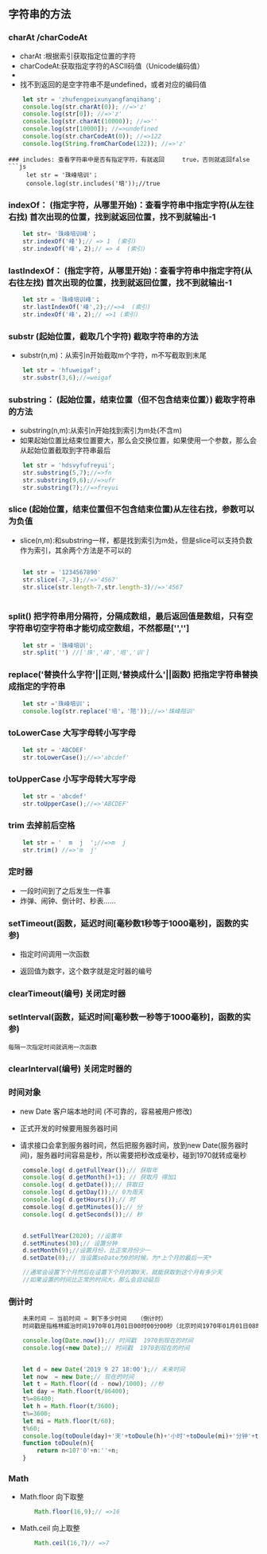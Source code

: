 ## 字符串的方法

### charAt /charCodeAt
   - charAt :根据索引获取指定位置的字符
   - charCodeAt:获取指定字符的ASCII码值（Unicode编码值）
   - 
   - 找不到返回的是空字符串不是undefined，或者对应的编码值 
```js
    let str = 'zhufengpeixunyangfanqihang';
    console.log(str.charAt(0)); //=>'z'
    console.log(str[0]); //=>'z'
    console.log(str.charAt(10000)); //=>''
    console.log(str[10000]); //=>undefined
    console.log(str.charCodeAt(0)); //=>122
    console.log(String.fromCharCode(122)); //=>'z'
```

```
### includes: 查看字符串中是否有指定字符，有就返回     true，否则就返回false
```js
     let str = '珠峰培训'；
     console.log(str.includes('培'));//true
```

###  indexOf： (指定字符，从哪里开始)：查看字符串中指定字符(从左往右找) 首次出现的位置，找到就返回位置，找不到就输出-1

```js
    let str= '珠峰培训峰'；
    str.indexOf('峰');// => 1  (索引)
    str.indexOf('峰'，2);// => 4  (索引)
```

###   lastIndexOf： (指定字符，从哪里开始)：查看字符串中指定字符(从右往左找) 首次出现的位置，找到就返回位置，找不到就输出-1

```js
    let str = '珠峰培训峰'；
    str.lastIndexOf('峰',2);//=>4  (索引)
    str.indexOf('峰'，2);// =>1 (索引)
```

### substr (起始位置，截取几个字符) 截取字符串的方法
   -  substr(n,m)：从索引n开始截取m个字符，m不写截取到末尾
```js
    let str = 'hfuweigaf';
    str.substr(3,6);//=weigaf
```

###   substring： (起始位置，结束位置（但不包含结束位置）) 截取字符串的方法
   - substring(n,m):从索引n开始找到索引为m处(不含m)
   - 如果起始位置比结束位置要大，那么会交换位置，如果使用一个参数，那么会从起始位置截取到字符串最后

```js
    let str = 'hdsvyfufreyui';
    str.substring(5,7);//=>fn
    str.substring(9,6);//=>ufr
    str.substring(7);//=>freyui
```

###  slice (起始位置，结束位置但不包含结束位置)从左往右找，参数可以为负值
   - slice(n,m):和substring一样，都是找到索引为m处，但是slice可以支持负数作为索引，其余两个方法是不可以的

```js

    let str = '1234567890'
    str.slice(-7,-3);//=>'4567'
    str.slice(str.length-7,str.length-3)//=>'4567
    
```

### split() 把字符串用分隔符，分隔成数组，最后返回值是数组，只有空字符串切空字符串才能切成空数组，不然都是['','']
```js
    let str = '珠峰培训';
    str.split('') //['珠','峰','培','训']
```

###  replace('替换什么字符'||正则,'替换成什么'||函数)  把指定字符串替换成指定的字符串

```js
    let str ='珠峰培训'；
    console.log(str.replace('培'，'陪'));//=>'珠峰陪训'
```


###  toLowerCase  大写字母转小写字母

```js
    let str = 'ABCDEF'
    str.toLowerCase();//=>'abcdef'
```

###  toUpperCase  小写字母转大写字母

```js
    let str = 'abcdef'
    str.toUpperCase();//=>'ABCDEF'
```

### trim  去掉前后空格

```js
    let str = '  m  j  ';//=>m  j
    str.trim() //=>'m  j'
```


###  定时器

- 一段时间到了之后发生一件事
- 炸弹、闹钟、倒计时、秒表......

###  setTimeout(函数，延迟时间[毫秒数1秒等于1000毫秒]，函数的实参)
 -  指定时间调用*一*次函数

 - 返回值为数字，这个数字就是定时器的编号

### clearTimeout(编号) 关闭定时器

### setInterval(函数，延迟时间[毫秒数一秒等于1000毫秒]，函数的实参)
    每隔一次指定时间就调用一次函数

###  clearInterval(编号) 关闭定时器的


###  时间对象

  - new Date 客户端本地时间 (不可靠的，容易被用户修改)
  -  正式开发的时候要用服务器时间

-  请求接口会拿到服务器时间，然后把服务器时间，放到new Date(服务器时间)，服务器时间容易是秒，所以需要把秒改成毫秒，碰到1970就转成毫秒

```js
    comsole.log( d.getFullYear());// 获取年
    console.log( d.getMonth()+1); // 获取月 得加1
    console.log( d.getDate());// 获取日
    console.log( d.getDay());// 0为周天
    console.log( d.getHours());// 时
    comsole.log( d.getMinutes());// 分
    console.log( d.getSeconds());// 秒


    d.setFullYear(2020); //设置年
    d.setMinutes(30);// 设置分钟
    d.setMonth(9);//设置月份，比正常月份少一
    d.setDate(0);// 当设置seDate为0的时候，为*上个月的最后一天*

    //通常会设置下个月然后在设置下个月的第0天，就能获取到这个月有多少天
    //如果设置的时间比正常的时间大，那么会自动延后

```

###  倒计时

```js
    未来时间 — 当前时间 = 剩下多少时间   （倒计时）
    时间戳是指格林威治时间1970年01月01日00时00分00秒（北京时间1970年01月01日08时00分00秒）起至现在的总毫秒数

    console.log(Date.now());// 时间戳  1970到现在的时间
    console.log(+new Date);// 时间戳  1970到现在的时间


    let d = new Date('2019 9 27 18:00');// 未来时间
    let now  = new Date;// 现在的时间
    let t = Math.floor((d - now)/1000); //秒
    let day = Math.floor(t/86400);
    t%=86400;
    let h = Math.floor(t/3600);
    t%=3600;
    let mi = Math.floor(t/60);
    t%60;
    console.log(toDoule(day)+'天'+toDoule(h)+'小时'+toDoule(mi)+'分钟'+toDule(t)+'秒');
    function toDoule(n){
        return n<10?'0'+n:''+n;
    }

```

###  Math
-  Math.floor 向下取整
    ```js
        Math.floor(16,9);// =>16
    ```

-  Math.ceil 向上取整
    ```js
        Math.ceil(16,7)// =>7
    ``` 





